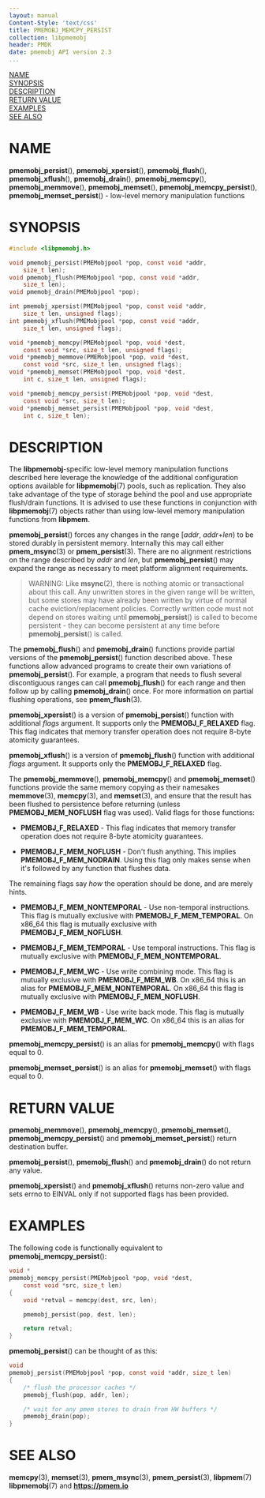 ```yaml
---
layout: manual
Content-Style: 'text/css'
title: PMEMOBJ_MEMCPY_PERSIST
collection: libpmemobj
header: PMDK
date: pmemobj API version 2.3
...
```


[comment]: <> (SPDX-License-Identifier: BSD-3-Clause)
[comment]: <> (Copyright 2017-2018, Intel Corporation)

[comment]: <> (pmemobj_memcpy_persist.3 -- man page for Low-level memory manipulation)

[NAME](#name)<br />
[SYNOPSIS](#synopsis)<br />
[DESCRIPTION](#description)<br />
[RETURN VALUE](#return-value)<br />
[EXAMPLES](#examples)<br />
[SEE ALSO](#see-also)<br />

# NAME #

**pmemobj_persist**(), **pmemobj_xpersist**(), **pmemobj_flush**(),
**pmemobj_xflush**(), **pmemobj_drain**(), **pmemobj_memcpy**(),
**pmemobj_memmove**(), **pmemobj_memset**(), **pmemobj_memcpy_persist**(),
**pmemobj_memset_persist**() - low-level memory manipulation functions

# SYNOPSIS #

```c
#include <libpmemobj.h>

void pmemobj_persist(PMEMobjpool *pop, const void *addr,
	size_t len);
void pmemobj_flush(PMEMobjpool *pop, const void *addr,
	size_t len);
void pmemobj_drain(PMEMobjpool *pop);

int pmemobj_xpersist(PMEMobjpool *pop, const void *addr,
	size_t len, unsigned flags);
int pmemobj_xflush(PMEMobjpool *pop, const void *addr,
	size_t len, unsigned flags);

void *pmemobj_memcpy(PMEMobjpool *pop, void *dest,
	const void *src, size_t len, unsigned flags);
void *pmemobj_memmove(PMEMobjpool *pop, void *dest,
	const void *src, size_t len, unsigned flags);
void *pmemobj_memset(PMEMobjpool *pop, void *dest,
	int c, size_t len, unsigned flags);

void *pmemobj_memcpy_persist(PMEMobjpool *pop, void *dest,
	const void *src, size_t len);
void *pmemobj_memset_persist(PMEMobjpool *pop, void *dest,
	int c, size_t len);
```

# DESCRIPTION #

The **libpmemobj**-specific low-level memory manipulation functions described
here leverage the knowledge of the additional configuration options available
for **libpmemobj**(7) pools, such as replication. They also take advantage of
the type of storage behind the pool and use appropriate flush/drain functions.
It is advised to use these functions in conjunction with **libpmemobj**(7)
objects rather than using low-level memory manipulation functions from
**libpmem**.

**pmemobj_persist**() forces any changes in the range \[*addr*, *addr*+*len*)
to be stored durably in persistent memory. Internally this may call either
**pmem_msync**(3) or **pmem_persist**(3). There are no alignment restrictions
on the range described by *addr* and *len*, but **pmemobj_persist**() may
expand the range as necessary to meet platform alignment requirements.

>WARNING:
Like **msync**(2), there is nothing atomic or transactional about this call.
Any unwritten stores in the given range will be written, but some stores may
have already been written by virtue of normal cache eviction/replacement
policies. Correctly written code must not depend on stores waiting until
**pmemobj_persist**() is called to become persistent - they can become
persistent at any time before **pmemobj_persist**() is called.

The **pmemobj_flush**() and **pmemobj_drain**() functions provide partial
versions of the **pmemobj_persist**() function described above.
These functions allow advanced programs to create their own variations of
**pmemobj_persist**().
For example, a program that needs to flush several discontiguous ranges can
call **pmemobj_flush**() for each range and then follow up by calling
**pmemobj_drain**() once. For more information on partial flushing operations,
see **pmem_flush**(3).

**pmemobj_xpersist**() is a version of **pmemobj_persist**() function with
additional *flags* argument.
It supports only the **PMEMOBJ_F_RELAXED** flag.
This flag indicates that memory transfer operation does
not require 8-byte atomicity guarantees.

**pmemobj_xflush**() is a version of **pmemobj_flush**() function with
additional *flags* argument.
It supports only the **PMEMOBJ_F_RELAXED** flag.

The **pmemobj_memmove**(), **pmemobj_memcpy**() and **pmemobj_memset**() functions
provide the same memory copying as their namesakes **memmove**(3), **memcpy**(3),
and **memset**(3), and ensure that the result has been flushed to persistence
before returning (unless **PMEMOBJ_MEM_NOFLUSH** flag was used).
Valid flags for those functions:

+ **PMEMOBJ_F_RELAXED** - This flag indicates that memory transfer operation
  does not require 8-byte atomicity guarantees.

+ **PMEMOBJ_F_MEM_NOFLUSH** - Don't flush anything.
  This implies **PMEMOBJ_F_MEM_NODRAIN**.
  Using this flag only makes sense when it's followed by any function that
  flushes data.

The remaining flags say *how* the operation should be done, and are merely hints.

+ **PMEMOBJ_F_MEM_NONTEMPORAL** - Use non-temporal instructions.
  This flag is mutually exclusive with **PMEMOBJ_F_MEM_TEMPORAL**.
  On x86\_64 this flag is mutually exclusive with **PMEMOBJ_F_MEM_NOFLUSH**.

+ **PMEMOBJ_F_MEM_TEMPORAL** - Use temporal instructions.
  This flag is mutually exclusive with **PMEMOBJ_F_MEM_NONTEMPORAL**.

+ **PMEMOBJ_F_MEM_WC** - Use write combining mode.
  This flag is mutually exclusive with **PMEMOBJ_F_MEM_WB**.
  On x86\_64 this is an alias for **PMEMOBJ_F_MEM_NONTEMPORAL**.
  On x86\_64 this flag is mutually exclusive with **PMEMOBJ_F_MEM_NOFLUSH**.

+ **PMEMOBJ_F_MEM_WB** - Use write back mode.
  This flag is mutually exclusive with **PMEMOBJ_F_MEM_WC**.
  On x86\_64 this is an alias for **PMEMOBJ_F_MEM_TEMPORAL**.

**pmemobj_memcpy_persist**() is an alias for **pmemobj_memcpy**() with flags equal to 0.

**pmemobj_memset_persist**() is an alias for **pmemobj_memset**() with flags equal to 0.

# RETURN VALUE #

**pmemobj_memmove**(), **pmemobj_memcpy**(), **pmemobj_memset**(),
**pmemobj_memcpy_persist**() and **pmemobj_memset_persist**() return destination
buffer.

**pmemobj_persist**(), **pmemobj_flush**() and **pmemobj_drain**()
do not return any value.

**pmemobj_xpersist**() and **pmemobj_xflush**() returns non-zero value and
sets errno to EINVAL only if not supported flags has been provided.

# EXAMPLES #

The following code is functionally equivalent to
**pmemobj_memcpy_persist**():

```c
void *
pmemobj_memcpy_persist(PMEMobjpool *pop, void *dest,
	const void *src, size_t len)
{
	void *retval = memcpy(dest, src, len);

	pmemobj_persist(pop, dest, len);

	return retval;
}
```

**pmemobj_persist**() can be thought of as this:

```c
void
pmemobj_persist(PMEMobjpool *pop, const void *addr, size_t len)
{
	/* flush the processor caches */
	pmemobj_flush(pop, addr, len);

	/* wait for any pmem stores to drain from HW buffers */
	pmemobj_drain(pop);
}
```

# SEE ALSO #

**memcpy**(3), **memset**(3), **pmem_msync**(3),
**pmem_persist**(3), **libpmem**(7) **libpmemobj**(7)
and **<https://pmem.io>**
